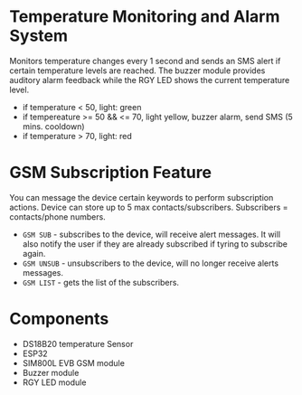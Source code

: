 # Temperature Monitoring and Alarm System
Monitors temperature changes every 1 second and sends an SMS alert if certain temperature levels are reached. The buzzer module provides auditory alarm feedback while the RGY LED shows the current temperature level.
- if temperature < 50, light: green
- if tempereature >= 50 && <= 70, light yellow, buzzer alarm, send SMS (5 mins. cooldown)
- if temperature > 70, light: red
# GSM Subscription Feature
You can message the device certain keywords to perform subscription actions. Device can store up to 5 max contacts/subscribers. Subscribers = contacts/phone numbers.
- `GSM SUB` - subscribes to the device, will receive alert messages. It will also notify the user if they are already subscribed if tyring to subscribe again.
- `GSM UNSUB` - unsubscribers to the device, will no longer receive alerts messages.
- `GSM LIST` - gets the list of the subscribers.
# Components
- DS18B20 temperature Sensor
- ESP32
- SIM800L EVB GSM module
- Buzzer module
- RGY LED module
